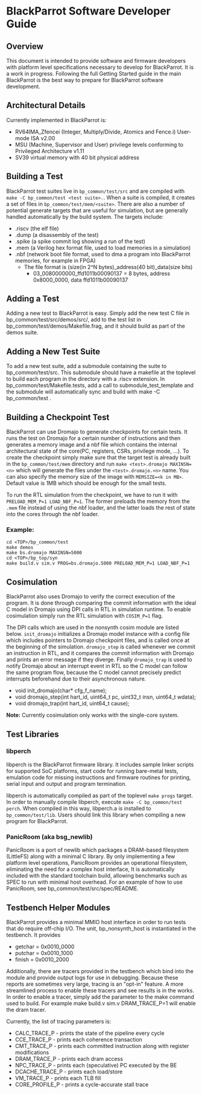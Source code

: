 # BlackParrot Software Developer Guide

## Overview
This document is intended to provide software and firmware developers with platform level specifications necessary to develop for BlackParrot. It is a work in progress. Following the full Getting Started guide in the main BlackParrot is the best way to prepare for BlackParrot software development.

## Architectural Details
Currently implemented in BlackParrot is:
* RV64IMA_Zfencei (Integer, Multiply/Divide, Atomics and Fence.i) User-mode ISA v2.00
* MSU (Machine, Supervisor and User) privilege levels conforming to Privileged Architecture v1.11
* SV39 virtual memory with 40 bit physical address

## Building a Test
BlackParrot test suites live in `bp_common/test/src` and are compiled with `make -C bp_common/test <test suite>.`. When a suite is compiled, it creates a set of files in `bp_common/test/mem/<suite>`. There are also a number of potential generate targets that are useful for simulation, but are generally handled automatically by the build system. The targets include:
* .riscv (the elf file)
* .dump (a disassembly of the test)
* .spike (a spike commit log showing a run of the test)
* .mem (a Verilog hex format file, used to load memories in a simulation)
* .nbf (network boot file format, used to dma a program into BlackParrot memories, for example in FPGA)
  * The file format is (size(in 2^N bytes)_address(40 bit)_data(size bits)
    * 03_0080000000_ffd1011b00090137 = 8 bytes, address 0x8000_0000, data ffd1011b00090137

## Adding a Test
Adding a new test to BlackParrot is easy. Simply add the new test C file in bp_common/test/src/demos/src/, add to the test list in bp_common/test/demos/Makefile.frag, and it should build as part of the demos suite.

## Adding a New Test Suite
To add a new test suite, add a submodule containing the suite to bp_common/test/src. This submodule should have a makefile at the toplevel to build each program in the directory with a .riscv extension. In bp_common/test/Makefile.tests, add a call to submodule_test_template and the submodule will automatically sync and build with make -C bp_common/test <suite name>. 

## Building a Checkpoint Test
BlackParrot can use Dromajo to generate checkpoints for certain tests. It runs the test on Dromajo for a certain number of instructions and then generates a memory image and a nbf file which contains the internal architectural state of the core(PC, registers, CSRs, privilege mode, ...). To create the checkpoint simply make sure that the target test is already built in the `bp_common/test/mem` directory and run `make <test>.dromajo MAXINSN=<n>` which will generate the files under the `<test>.dromajo.<n>` name. You can also specify the memory size of the image with `MEMSIZE=<k in MB>`. Default value is 1MB which should be enough for the small tests.

To run the RTL simulation from the checkpoint, we have to run it with `PRELOAD_MEM_P=1 LOAD_NBF_P=1`. The former preloads the memory from the `.mem` file instead of using the nbf loader, and the latter loads the rest of state into the cores through the nbf loader.
### Example:
    cd <TOP>/bp_common/test
    make demos
    make bs.dromajo MAXINSN=5000
    cd <TOP>/bp_top/syn
    make build.v sim.v PROG=bs.dromajo.5000 PRELOAD_MEM_P=1 LOAD_NBF_P=1

## Cosimulation
BlackParrot also uses Dromajo to verify the correct execution of the program. It is done through comparing the commit information with the ideal C model in Dromajo using DPI calls in RTL in simulation runtime. To enable cosimulation simply run the RTL simulation  with `COSIM_P=1` flag.

The DPI calls which are used in the nonsynth cosim module are listed below. `init_dromajo` initializes a Dromajo model instance with a config file which includes pointers to Dromajo checkpoint files, and is called once at the beginning of the simulation. `dromajo_step` is called whenever we commit an instruction in RTL, and it compares the commit information with Dromajo and prints an error message if they diverge. Finally `dromajo_trap` is used to notify Dromajo about an interrupt event in RTL so the C model can follow the same program flow, because the C model cannot precisely predict interrupts beforehand due to their asynchronous nature.

* void init_dromajo(char* cfg_f_name);
* void dromajo_step(int hart_id, uint64_t pc, uint32_t insn, uint64_t wdata);
* void dromajo_trap(int hart_id, uint64_t cause);

**Note:** Currently cosimulation only works with the single-core system.

## Test Libraries
### libperch
libperch is the BlackParrot firmware library. It includes sample linker scripts for supported SoC platforms, start code for running bare-metal tests, emulation code for missing instructions and firmware routines for printing, serial input and output and program termination.

libperch is automatically compiled as part of the toplevel `make progs` target. In order to manually compile libperch, execute `make -C bp_common/test perch`. When compiled in this way, libperch.a is installed to `bp_common/test/lib`. Users should link this library when compiling a new program for BlackParrot.
  
### PanicRoom (aka bsg_newlib)
PanicRoom is a port of newlib which packages a DRAM-based filesystem (LittleFS) along with a minimal C library. By only implementing a few platform level operations, PanicRoom provides an operational filesystem, eliminating the need for a complex host interface, It is automatically included with the standard toolchain build, allowing benchmarks such as SPEC to run with minimal host overhead. For an example of how to use PanicRoom, see bp_common/test/src/spec/README.

## Testbench Helper Modules
BlackParrot provides a minimal MMIO host interface in order to run tests that do require off-chip
I/O. The unit, bp_nonsynth_host is instantiated in the testbench. It provides
* getchar = 0x0010_0000
* putchar = 0x0010_1000
* finish = 0x0010_2000

Additionally, there are tracers provided in the testbench which bind into the module and provide
output logs for use in debugging. Because these reports are sometimes very large, tracing is an
"opt-in" feature. A more streamlined process to enable these tracers and see results is in the works. In order to enable a tracer, simply add the parameter to the make command used to build.  For example make build.v sim.v DRAM_TRACE_P=1 will enable the dram tracer.

Currently, the list of tracing parameters is:
* CALC_TRACE_P - prints the state of the pipeline every cycle
* CCE_TRACE_P - prints each coherence transaction
* CMT_TRACE_P - prints each committed instruction along with register modifications
* DRAM_TRACE_P - prints each dram access
* NPC_TRACE_P - prints each (speculative) PC executed by the BE
* DCACHE_TRACE_P - prints each load/store
* VM_TRACE_P - prints each TLB fill
* CORE_PROFILE_P - prints a cycle-accurate stall trace

